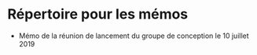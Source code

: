# Répertoire pour les mémos

+ Mémo de la réunion de lancement du groupe de conception le 10 juillet 2019
